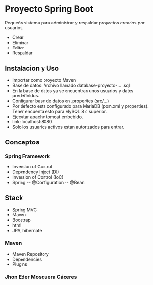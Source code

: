 # Proyecto Spring Boot 
 Pequeño sistema para administrar y respaldar proyectos creados por usuarios.
- Crear
- Eliminar
- Editar
- Respaldar

## Instalacion y Uso
- Importar como proyecto Maven
- Base de datos: Archivo llamado database-proyecto-... .sql 
- En la base de datos ya se encuentran unos usuarios y datos predefinidos.
- Configurar  base de datos en .properties (src/...) 
- Por defecto esta configurado para MariaDB (pom.xml y properties). Tener encuenta esto para MySQL 8 o superior.
- Ejecutar apache tomcat embebido.
- link: localhost:8080
- Solo los usuarios activos estan autorizados para entrar.


## Conceptos
### Spring Framework
- Inversion of Control
- Dependency Inject (DI)
- Inversion of Control (IoC)
- Spring 
-- @Configuration
-- @Bean

## Stack
- Spring MVC
- Maven
- Boostrap 
- html
- JPA, hibernate

### Maven
- Maven Repository
- Dependencies
- Plugins

### Jhon Eder Mosquera Cáceres
